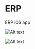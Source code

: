 ERP
===

ERP iOS app

![Alt text](https://raw.github.com/geremih/ERP/integrate/Screenshot2.PNG)

![Alt text](https://raw.github.com/geremih/ERP/integrate/Screenshot1.PNG)

